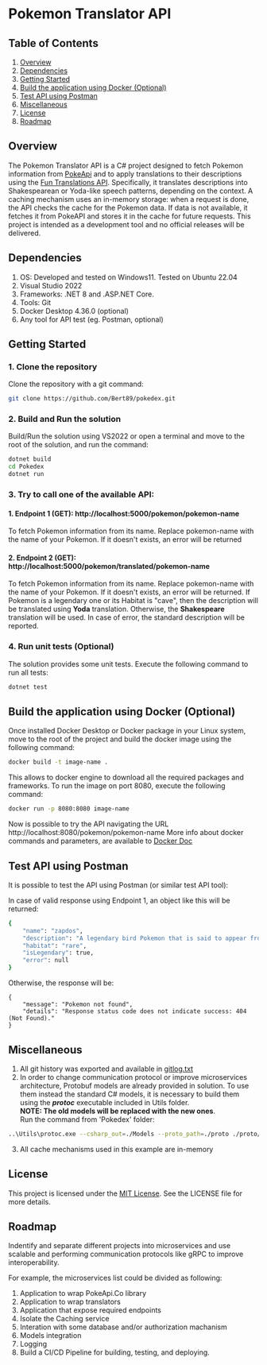 # Pokemon Translator API

## Table of Contents
1. [Overview](#overview)
2. [Dependencies](#dependencies)
3. [Getting Started](#getting-started)
4. [Build the application using Docker (Optional)](#build-the-application-using-docker-optional)
5. [Test API using Postman](#test-api-using-postman)
6. [Miscellaneous](#miscellaneous)
7. [License](#license)
8. [Roadmap](#roadmap)

## Overview
The Pokemon Translator API is a C# project designed to fetch Pokemon information from [PokeApi](https://pokeapi.co/) and to apply translations to their descriptions using the [Fun Translations API](https://api.funtranslations.com/). Specifically, it translates descriptions into Shakespearean or Yoda-like speech patterns, depending on the context. A caching mechanism uses an in-memory storage: when a request is done, the API checks the cache for the Pokemon data. If data is not available, it fetches it from PokeAPI and stores it in the cache for future requests. This project is intended as a development tool and no official releases will be delivered.

## Dependencies
1. OS: Developed and tested on Windows11. Tested on Ubuntu 22.04
2. Visual Studio 2022 
3. Frameworks: .NET 8 and .ASP.NET Core.
4. Tools: Git
4. Docker Desktop 4.36.0 (optional)
5. Any tool for API test (eg. Postman, optional)

## Getting Started
### 1. Clone the repository 

Clone the repository with a git command:

```sh
git clone https://github.com/Bert89/pokedex.git
```

### 2. Build and Run the solution

Build/Run the solution using VS2022 or open a terminal and move to the root of the solution, and run the command:
```sh
dotnet build
cd Pokedex
dotnet run
```

### 3. Try to call one of the available API:

#### 1. Endpoint 1 (GET): http://localhost:5000/pokemon/pokemon-name

To fetch Pokemon information from its name. Replace pokemon-name with the name of your Pokemon. If it doesn't exists, an error will be returned

#### 2. Endpoint 2 (GET): http://localhost:5000/pokemon/translated/pokemon-name

To fetch Pokemon information from its name. Replace pokemon-name with the name of your Pokemon. If it doesn't exists, an error will be returned. If Pokemon is a legendary one or its Habitat is "cave", then the description will be translated using **Yoda** translation. Otherwise, the **Shakespeare** translation will be used. In case of  error, the standard description will be reported. 

### 4. Run unit tests (Optional)
The solution provides some unit tests. Execute the following command to run all tests:
```sh
dotnet test
```


## Build the application using Docker (Optional)
Once installed Docker Desktop or Docker package in your Linux system, move to the root of the project and build the docker image using the following command:

```sh
docker build -t image-name .
```
This allows to docker engine to download all the required packages and frameworks. To run the image on port 8080, execute the following command:

```sh
docker run -p 8080:8080 image-name
```
Now is possible to try the API navigating the URL http://localhost:8080/pokemon/pokemon-name
More info about docker commands and parameters, are available to [Docker Doc](https://docs.docker.com/reference/cli/docker/) 

## Test API using Postman

It is possible to test the API using Postman (or similar test API tool):

In case of valid response using Endpoint 1, an object like this will be returned:

```sh
{
    "name": "zapdos",
    "description": "A legendary bird Pokemon that is said to appear from clouds while dropping enormous lightning bolts.",
    "habitat": "rare",
    "isLegendary": true,
    "error": null
}
```

Otherwise, the response will be:

```
{
    "message": "Pokemon not found",
    "details": "Response status code does not indicate success: 404 (Not Found)."
}
```

## Miscellaneous
1. All git history was exported and available in [gitlog.txt](https://github.com/Bert89/pokedex/gitlog.txt)
2. In order to change communication protocol or improve microservices architecture, Protobuf models are already provided in solution. To use them instead the standard C# models, it is necessary to build them using the ***protoc*** executable included in Utils folder. <br> **NOTE: The old models will be replaced with the new ones**. <br> Run the command from 'Pokedex' folder: 
```sh
..\Utils\protoc.exe --csharp_out=./Models --proto_path=./proto ./proto/*.proto
```
3. All cache mechanisms used in this example are in-memory


## License
This project is licensed under the [MIT License](https://github.com/Bert89/pokedex/blob/main/LICENSE.txt). See the LICENSE file for more details.


## Roadmap
Indentify and separate different projects into microservices and use scalable and performing communication protocols like gRPC to improve interoperability. 

For example, the microservices list could be divided as following:
1. Application to wrap PokeApi.Co library
2. Application to wrap translators
3. Application that expose required endpoints
4. Isolate the Caching service
5. Interation with some database and/or authorization machanism
6. Models integration
7. Logging
8. Build a CI/CD Pipeline for building, testing, and deploying. 

